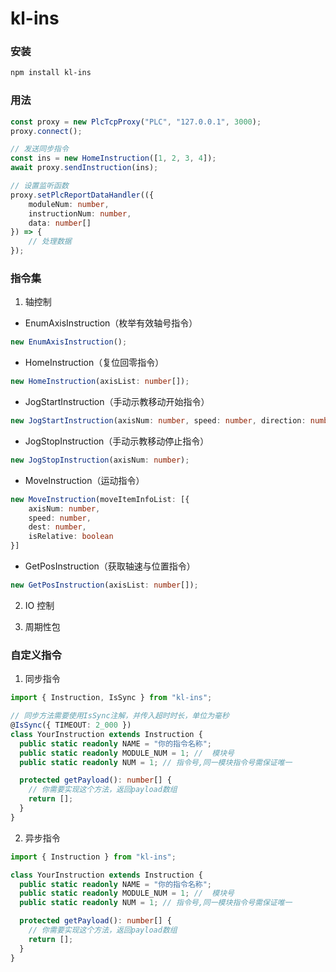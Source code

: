 # kl-ins

### 安装

```bash
npm install kl-ins
```

### 用法

```typescript
const proxy = new PlcTcpProxy("PLC", "127.0.0.1", 3000);
proxy.connect();

// 发送同步指令
const ins = new HomeInstruction([1, 2, 3, 4]);
await proxy.sendInstruction(ins);

// 设置监听函数
proxy.setPlcReportDataHandler(({
    moduleNum: number,
    instructionNum: number,
    data: number[]
}) => {
    // 处理数据
});
```

### 指令集

1. 轴控制

- EnumAxisInstruction（枚举有效轴号指令）

```typescript
new EnumAxisInstruction();
```

- HomeInstruction（复位回零指令）

```typescript
new HomeInstruction(axisList: number[]);
```

- JogStartInstruction（手动示教移动开始指令）

```typescript
new JogStartInstruction(axisNum: number, speed: number, direction: number);
```

- JogStopInstruction（手动示教移动停止指令）

```typescript
new JogStopInstruction(axisNum: number);
```

- MoveInstruction（运动指令）

```typescript
new MoveInstruction(moveItemInfoList: [{
    axisNum: number,
    speed: number,
    dest: number,
    isRelative: boolean
}]
```

- GetPosInstruction（获取轴速与位置指令）

```typescript
new GetPosInstruction(axisList: number[]);
```

2. IO 控制

3. 周期性包

### 自定义指令

1. 同步指令

```typescript
import { Instruction, IsSync } from "kl-ins";

// 同步方法需要使用IsSync注解，并传入超时时长，单位为毫秒
@IsSync({ TIMEOUT: 2_000 })
class YourInstruction extends Instruction {
  public static readonly NAME = "你的指令名称";
  public static readonly MODULE_NUM = 1; //  模块号
  public static readonly NUM = 1; // 指令号,同一模块指令号需保证唯一

  protected getPayload(): number[] {
    // 你需要实现这个方法，返回payload数组
    return [];
  }
}
```

2. 异步指令

```typescript
import { Instruction } from "kl-ins";

class YourInstruction extends Instruction {
  public static readonly NAME = "你的指令名称";
  public static readonly MODULE_NUM = 1; //  模块号
  public static readonly NUM = 1; // 指令号,同一模块指令号需保证唯一

  protected getPayload(): number[] {
    // 你需要实现这个方法，返回payload数组
    return [];
  }
}
```
